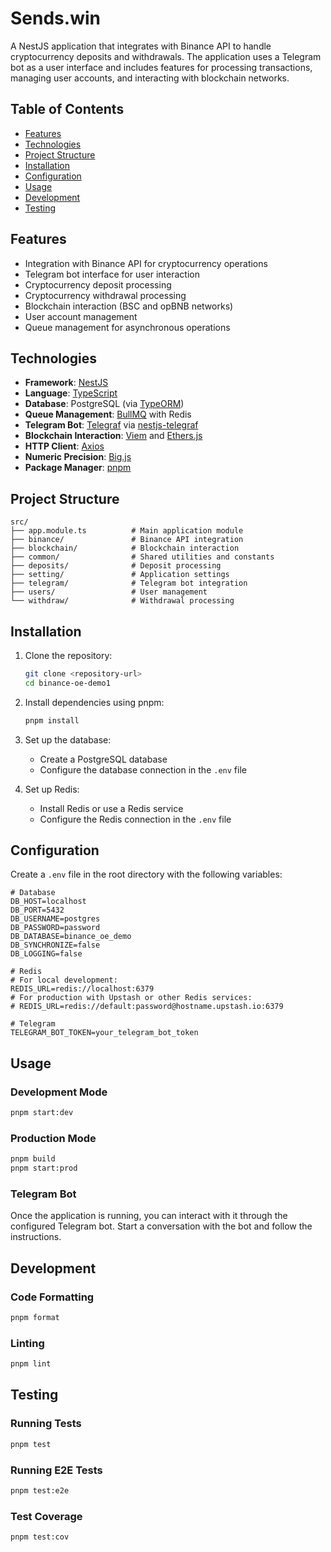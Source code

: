 # Sends.win

A NestJS application that integrates with Binance API to handle cryptocurrency deposits and withdrawals. The application
uses a Telegram bot as a user interface and includes features for processing transactions, managing user accounts, and
interacting with blockchain networks.

## Table of Contents

- [Features](#features)
- [Technologies](#technologies)
- [Project Structure](#project-structure)
- [Installation](#installation)
- [Configuration](#configuration)
- [Usage](#usage)
- [Development](#development)
- [Testing](#testing)

## Features

- Integration with Binance API for cryptocurrency operations
- Telegram bot interface for user interaction
- Cryptocurrency deposit processing
- Cryptocurrency withdrawal processing
- Blockchain interaction (BSC and opBNB networks)
- User account management
- Queue management for asynchronous operations

## Technologies

- **Framework**: [NestJS](https://nestjs.com/)
- **Language**: [TypeScript](https://www.typescriptlang.org/)
- **Database**: PostgreSQL (via [TypeORM](https://typeorm.io/))
- **Queue Management**: [BullMQ](https://docs.bullmq.io/) with Redis
- **Telegram Bot**: [Telegraf](https://telegraf.js.org/)
  via [nestjs-telegraf](https://github.com/bukhalo/nestjs-telegraf)
- **Blockchain Interaction**: [Viem](https://viem.sh/) and [Ethers.js](https://docs.ethers.org/)
- **HTTP Client**: [Axios](https://axios-http.com/)
- **Numeric Precision**: [Big.js](https://github.com/MikeMcl/big.js/)
- **Package Manager**: [pnpm](https://pnpm.io/)

## Project Structure

```
src/
├── app.module.ts          # Main application module
├── binance/               # Binance API integration
├── blockchain/            # Blockchain interaction
├── common/                # Shared utilities and constants
├── deposits/              # Deposit processing
├── setting/               # Application settings
├── telegram/              # Telegram bot integration
├── users/                 # User management
└── withdraw/              # Withdrawal processing
```

## Installation

1. Clone the repository:
   ```bash
   git clone <repository-url>
   cd binance-oe-demo1
   ```

2. Install dependencies using pnpm:
   ```bash
   pnpm install
   ```

3. Set up the database:
    - Create a PostgreSQL database
    - Configure the database connection in the `.env` file

4. Set up Redis:
    - Install Redis or use a Redis service
    - Configure the Redis connection in the `.env` file

## Configuration

Create a `.env` file in the root directory with the following variables:

```env
# Database
DB_HOST=localhost
DB_PORT=5432
DB_USERNAME=postgres
DB_PASSWORD=password
DB_DATABASE=binance_oe_demo
DB_SYNCHRONIZE=false
DB_LOGGING=false

# Redis
# For local development:
REDIS_URL=redis://localhost:6379
# For production with Upstash or other Redis services:
# REDIS_URL=redis://default:password@hostname.upstash.io:6379

# Telegram
TELEGRAM_BOT_TOKEN=your_telegram_bot_token
```

## Usage

### Development Mode

```bash
pnpm start:dev
```

### Production Mode

```bash
pnpm build
pnpm start:prod
```

### Telegram Bot

Once the application is running, you can interact with it through the configured Telegram bot. Start a conversation with
the bot and follow the instructions.

## Development

### Code Formatting

```bash
pnpm format
```

### Linting

```bash
pnpm lint
```

## Testing

### Running Tests

```bash
pnpm test
```

### Running E2E Tests

```bash
pnpm test:e2e
```

### Test Coverage

```bash
pnpm test:cov
```
